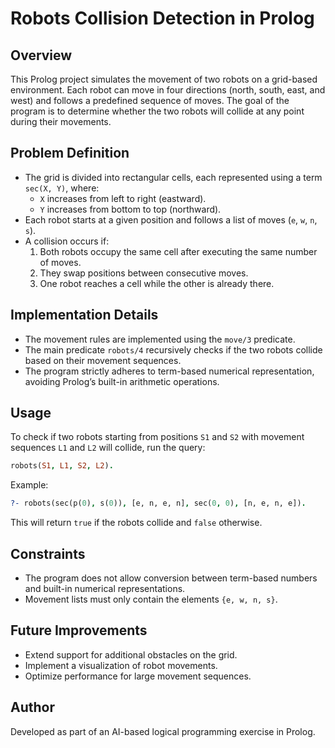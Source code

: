# Robots Collision Detection in Prolog

## Overview
This Prolog project simulates the movement of two robots on a grid-based environment. Each robot can move in four directions (north, south, east, and west) and follows a predefined sequence of moves. The goal of the program is to determine whether the two robots will collide at any point during their movements.

## Problem Definition
- The grid is divided into rectangular cells, each represented using a term `sec(X, Y)`, where:
  - `X` increases from left to right (eastward).
  - `Y` increases from bottom to top (northward).
- Each robot starts at a given position and follows a list of moves (`e`, `w`, `n`, `s`).
- A collision occurs if:
  1. Both robots occupy the same cell after executing the same number of moves.
  2. They swap positions between consecutive moves.
  3. One robot reaches a cell while the other is already there.

## Implementation Details
- The movement rules are implemented using the `move/3` predicate.
- The main predicate `robots/4` recursively checks if the two robots collide based on their movement sequences.
- The program strictly adheres to term-based numerical representation, avoiding Prolog’s built-in arithmetic operations.

## Usage
To check if two robots starting from positions `S1` and `S2` with movement sequences `L1` and `L2` will collide, run the query:
```prolog
robots(S1, L1, S2, L2).
```
Example:
```prolog
?- robots(sec(p(0), s(0)), [e, n, e, n], sec(0, 0), [n, e, n, e]).
```
This will return `true` if the robots collide and `false` otherwise.

## Constraints
- The program does not allow conversion between term-based numbers and built-in numerical representations.
- Movement lists must only contain the elements `{e, w, n, s}`.

## Future Improvements
- Extend support for additional obstacles on the grid.
- Implement a visualization of robot movements.
- Optimize performance for large movement sequences.

## Author
Developed as part of an AI-based logical programming exercise in Prolog.

